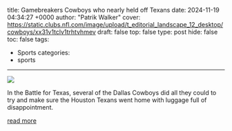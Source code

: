 title: Gamebreakers Cowboys who nearly held off Texans
date: 2024-11-19 04:34:27 +0000
author: "Patrik Walker"
cover: https://static.clubs.nfl.com/image/upload/t_editorial_landscape_12_desktop/cowboys/xx31v1tclv1trhtvhmev
draft: false
top: false
type: post
hide: false
toc: false
tags:
  - Sports
categories:
  - sports
---

![](https://static.clubs.nfl.com/image/upload/t_editorial_landscape_12_desktop/cowboys/xx31v1tclv1trhtvhmev)

In the Battle for Texas, several of the Dallas Cowboys did all they could to try and make sure the Houston Texans went home with luggage full of disappointment.

[read more](https://www.dallascowboys.com/news/gamebreakers-cowboys-who-nearly-held-off-texans)
